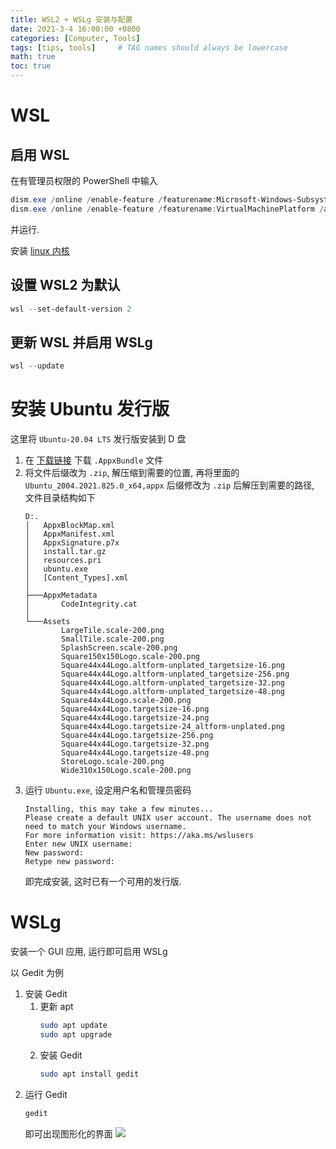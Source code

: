 ```yaml
---
title: WSL2 + WSLg 安装与配置
date: 2021-3-4 16:00:00 +0800
categories: [Computer, Tools]
tags: [tips, tools]     # TAG names should always be lowercase
math: true
toc: true
---
```


# WSL
## 启用 WSL
在有管理员权限的 PowerShell 中输入 
```PowerShell
dism.exe /online /enable-feature /featurename:Microsoft-Windows-Subsystem-Linux /all /norestart
dism.exe /online /enable-feature /featurename:VirtualMachinePlatform /all /norestart
```
并运行.

安装 [linux 内核](https://wslstorestorage.blob.core.windows.net/wslblob/wsl_update_x64.msi)

## 设置 WSL2 为默认

```PowerShell
wsl --set-default-version 2
```

## 更新 WSL 并启用 WSLg

```PowerShell
wsl --update
```

# 安装 Ubuntu 发行版
这里将 `Ubuntu-20.04 LTS` 发行版安装到 D 盘

1. 在 [下载链接](https://docs.microsoft.com/zh-cn/windows/wsl/install-manual#downloading-distributions) 下载 `.AppxBundle` 文件
2. 将文件后缀改为 `.zip`, 解压缩到需要的位置, 再将里面的 `Ubuntu_2004.2021.825.0_x64,appx` 后缀修改为 `.zip` 后解压到需要的路径, 文件目录结构如下
    ```plaintext
    D:.
    │   AppxBlockMap.xml
    │   AppxManifest.xml
    │   AppxSignature.p7x
    │   install.tar.gz
    │   resources.pri
    │   ubuntu.exe
    │   [Content_Types].xml
    │
    ├───AppxMetadata
    │       CodeIntegrity.cat
    │
    └───Assets
            LargeTile.scale-200.png
            SmallTile.scale-200.png
            SplashScreen.scale-200.png
            Square150x150Logo.scale-200.png
            Square44x44Logo.altform-unplated_targetsize-16.png
            Square44x44Logo.altform-unplated_targetsize-256.png
            Square44x44Logo.altform-unplated_targetsize-32.png
            Square44x44Logo.altform-unplated_targetsize-48.png
            Square44x44Logo.scale-200.png
            Square44x44Logo.targetsize-16.png
            Square44x44Logo.targetsize-24.png
            Square44x44Logo.targetsize-24_altform-unplated.png
            Square44x44Logo.targetsize-256.png
            Square44x44Logo.targetsize-32.png
            Square44x44Logo.targetsize-48.png
            StoreLogo.scale-200.png
            Wide310x150Logo.scale-200.png
    ```
3. 运行 `Ubuntu.exe`, 设定用户名和管理员密码
   ```plaintext
   Installing, this may take a few minutes...
   Please create a default UNIX user account. The username does not need to match your Windows username.
   For more information visit: https://aka.ms/wslusers
   Enter new UNIX username: 
   New password:
   Retype new password:
   ```
   即完成安装, 这时已有一个可用的发行版.

# WSLg
安装一个 GUI 应用, 运行即可启用 WSLg

以 Gedit 为例

1. 安装 Gedit
   1. 更新 apt
      ```bash
      sudo apt update
      sudo apt upgrade
      ```
   2. 安装 Gedit
      ```bash
      sudo apt install gedit
      ```
2. 运行 Gedit
   ```bash
   gedit
   ```
   即可出现图形化的界面
   ![](gedit.png)




